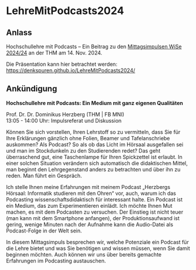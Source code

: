 # LehreMitPodcasts2024

## Anlass

Hochschullehre mit Podcasts – Ein Beitrag zu den [Mittagsimpulsen WiSe 2024/24](https://www.thm.de/zekoll/daszentrum/lehr-lern-werkstatt/mittagsimpulse/mittagsimpulsen-programm.html#14-11-2024) an der THM am 14. Nov. 2024.

Die Präsentation kann hier betrachtet werden: https://denkspuren.github.io/LehreMitPodcasts2024/

## Ankündigung

**Hochschullehre mit Podcasts: Ein Medium mit ganz eigenen Qualitäten**

Prof. Dr. Dr. Dominikus Herzberg (THM | FB MNI)<br>
13:05 - 14:00 Uhr: Impulsreferat und Diskussion

Können Sie sich vorstellen, Ihren Lehrstoff so zu vermitteln, dass Sie für Ihre Erklärungen gänzlich ohne Folien, Beamer und Tafelanschriebe auskommen? Als Podcast? So als ob das Licht im Hörsaal ausgefallen sei und man im Stockdunkeln zu den Studierenden redet? Das geht überraschend gut, eine Taschenlampe für Ihren Spickzettel ist erlaubt. In einer solchen Situation verändern sich automatisch die didaktischen Mittel, man beginnt den Lehrgegenstand anders zu betrachten und über ihn zu reden. Man führt ein Gespräch.

Ich stelle Ihnen meine Erfahrungen mit meinem Podcast „Herzbergs Hörsaal: Informatik studieren mit den Ohren“ vor, auch, warum ich das Podcasting wissenschaftsdidaktisch für interessant halte. Ein Podcast ist ein Medium, das zum Experimentieren einlädt. Ich möchte Ihnen Mut machen, es mit dem Podcasten zu versuchen. Der Einstieg ist nicht teuer (man kann mit dem Smartphone anfangen), der Produktionsaufwand ist gering, wenige Minuten nach der Aufnahme kann die Audio-Datei als Podcast-Folge in der Welt sein.

In diesem Mittagsimpuls besprechen wir, welche Potenziale ein Podcast für die Lehre bietet und was Sie benötigen und wissen müssen, wenn Sie damit beginnen möchten. Auch können wir uns über bereits gemachte Erfahrungen im Podcasting austauschen.

